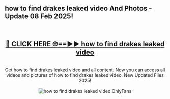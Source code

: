 <h2>how to find drakes leaked video And Photos - Update 08 Feb 2025!</h2>
<br>
<div align="center">
<h2><a href="https://cutt.ly/te57wshS" rel="nofollow">🔴 CLICK HERE 🌐==►► how to find drakes leaked video</a></h2>
<br>
Get how to find drakes leaked video and all content. Now you can access all videos and pictures of how to find drakes leaked video. New Updated Files 2025!
<br>
<br>
<a href="https://cutt.ly/te57wshS" rel="nofollow" data-target="animated-image.originalLink"><img src="https://i.ibb.co.com/WyWwxjT/player-gif2.gif" alt="how to find drakes leaked video OnlyFans" style="max-width: 100%; display: inline-block;" data-target="animated-image.originalImage"></a>
</div>
<br>